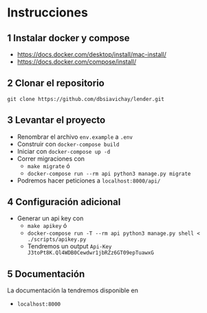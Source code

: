 # Instrucciones


## 1 Instalar docker y compose

- https://docs.docker.com/desktop/install/mac-install/
- https://docs.docker.com/compose/install/

## 2 Clonar el repositorio

`git clone https://github.com/dbsiavichay/lender.git`

## 3 Levantar el proyecto

 - Renombrar el archivo `env.example` a `.env`
 - Construir con `docker-compose build`
 - Iniciar con `docker-compose up -d`
 - Correr migraciones con
	 - `make migrate` ó
	 - `docker-compose run --rm api python3 manage.py migrate`
 - Podremos hacer peticiones a `localhost:8000/api/`

## 4 Configuración adicional

 - Generar un api key con
	 - `make apikey` ó
	 - `docker-compose run -T --rm api python3 manage.py shell < ./scripts/apikey.py`
	 - Tendremos un output `Api-Key J3toPt8K.Ql4WDB0Cewdwr1jbRZz6GT09epTuawxG`

## 5 Documentación

La documentación la tendremos disponible en 
- `localhost:8000`